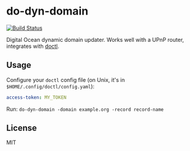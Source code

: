 # do-dyn-domain

[![Build Status](https://travis-ci.org/emersion/do-dyn-domain.svg?branch=master)](https://travis-ci.org/emersion/do-dyn-domain)

Digital Ocean dynamic domain updater. Works well with a UPnP router, integrates
with [doctl](https://github.com/digitalocean/doctl).

## Usage

Configure your `doctl` config file (on Unix, it's in `$HOME/.config/doctl/config.yaml`):

```yaml
access-token: MY_TOKEN
```

Run: `do-dyn-domain -domain example.org -record record-name`

## License

MIT
